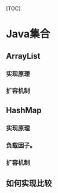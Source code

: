 [TOC]
# Java集合

## ArrayList

### 实现原理

### 扩容机制

## HashMap

### 实现原理

### 负载因子。

### 扩容机制

## 如何实现比较


